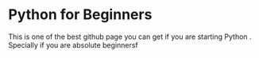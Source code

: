 # Python for Beginners
This is one of the best github page you can get if you are starting Python . Specially if you are absolute beginnersf 
